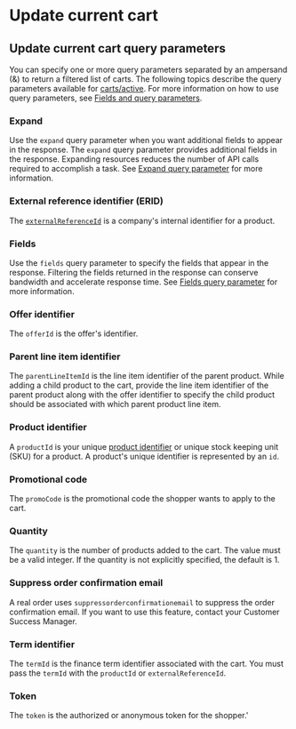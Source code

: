 # Update current cart

## Update current cart query parameters

You can specify one or more query parameters separated by an ampersand (&) to return a filtered list of carts. The following topics describe the query parameters available for [carts/active](https://www.digitalriver.com/docs/commerce-shopper-api/#tag/Carts). For more information on how to use query parameters, see [Fields and query parameters](../../common-shoppers-and-admin-apis-reference/fields-and-expand-query-parameters.md).

### Expand

Use the `expand` query parameter when you want additional fields to appear in the response. The `expand` query parameter provides additional fields in the response. Expanding resources reduces the number of API calls required to accomplish a task. See [Expand query parameter](../../common-shoppers-and-admin-apis-reference/fields-and-expand-query-parameters.md#expand-query-parameter) for more information.

### External reference identifier (ERID)

The [`externalReferenceId`](../../common-shoppers-and-admin-apis-reference/external-reference-identifier-erid.md) is a company's internal identifier for a product.&#x20;

### Fields

Use the `fields` query parameter to specify the fields that appear in the response. Filtering the fields returned in the response can conserve bandwidth and accelerate response time. See [Fields query parameter](../../common-shoppers-and-admin-apis-reference/fields-and-expand-query-parameters.md#fields-query-parameter) for more information.

### Offer identifier

The `offerId` is the offer's identifier.

### Parent line item identifier

The `parentLineItemId` is the line item identifier of the parent product. While adding a child product to the cart, provide the line item identifier of the parent product along with the offer identifier to specify the child product should be associated with which parent product line item.

### Product identifier

A `productId` is your unique [product identifier](update-current-cart.md#product-identifier) or unique stock keeping unit (SKU) for a product. A product's unique identifier is represented by an `id`.&#x20;

### Promotional code

The `promoCode` is the promotional code the shopper wants to apply to the cart.

### Quantity

The `quantity` is the number of products added to the cart. The value must be a valid integer. If the quantity is not explicitly specified, the default is 1.

### Suppress order confirmation email

A real order uses `suppressorderconfirmationemail` to suppress the order confirmation email. If you want to use this feature, contact your Customer Success Manager.

### Term identifier

The `termId` is the finance term identifier associated with the cart. You must pass the `termId` with the `productId` or `externalReferenceId`.

### Token

The `token` is the authorized or anonymous token for the shopper.'

